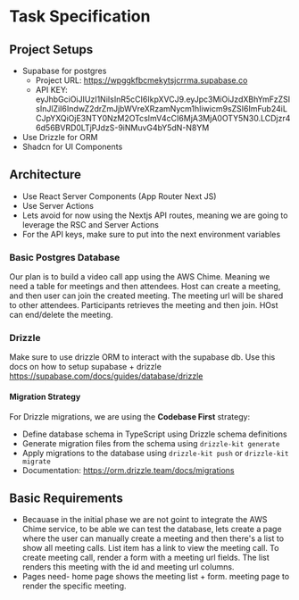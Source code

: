# Task Specification

## Project Setups

- Supabase for postgres
  - Project URL: https://wpggkfbcmekytsjcrrma.supabase.co
  - API KEY: eyJhbGciOiJIUzI1NiIsInR5cCI6IkpXVCJ9.eyJpc3MiOiJzdXBhYmFzZSIsInJlZiI6IndwZ2drZmJjbWVreXRzamNycm1hIiwicm9sZSI6ImFub24iLCJpYXQiOjE3NTY0NzM2OTcsImV4cCI6MjA3MjA0OTY5N30.LCDjzr46d56BVRD0LTjPJdzS-9iNMuvG4bY5dN-N8YM
- Use Drizzle for ORM
- Shadcn for UI Components

## Architecture

- Use React Server Components (App Router Next JS)
- Use Server Actions
- Lets avoid for now using the Nextjs API routes, meaning we are going to leverage the RSC and Server Actions
- For the API keys, make sure to put into the next environment variables

### Basic Postgres Database

Our plan is to build a video call app using the AWS Chime. Meaning we need a table for meetings and then attendees. Host can create a meeting, and then user can join the created meeting. The meeting url
will be shared to other attendees. Participants retrieves the meeting and then join. HOst can end/delete the meeting.

### Drizzle

Make sure to use drizzle ORM to interact with the supabase db. Use this docs on how to setup supabase + drizzle https://supabase.com/docs/guides/database/drizzle

#### Migration Strategy

For Drizzle migrations, we are using the **Codebase First** strategy:

- Define database schema in TypeScript using Drizzle schema definitions
- Generate migration files from the schema using `drizzle-kit generate`
- Apply migrations to the database using `drizzle-kit push` or `drizzle-kit migrate`
- Documentation: https://orm.drizzle.team/docs/migrations

## Basic Requirements

- Becauase in the initial phase we are not goint to integrate the AWS Chime service, to be able we can test the database, lets create a page where the user can manually create a meeting and then there's a list to
  show all meeting calls. List item has a link to view the meeting call. To create meeting call, render a form with a meeting url fields. The list renders this meeting with the id and meeting url columns.
- Pages need- home page shows the meeting list + form. meeting page to render the specific meeting.
